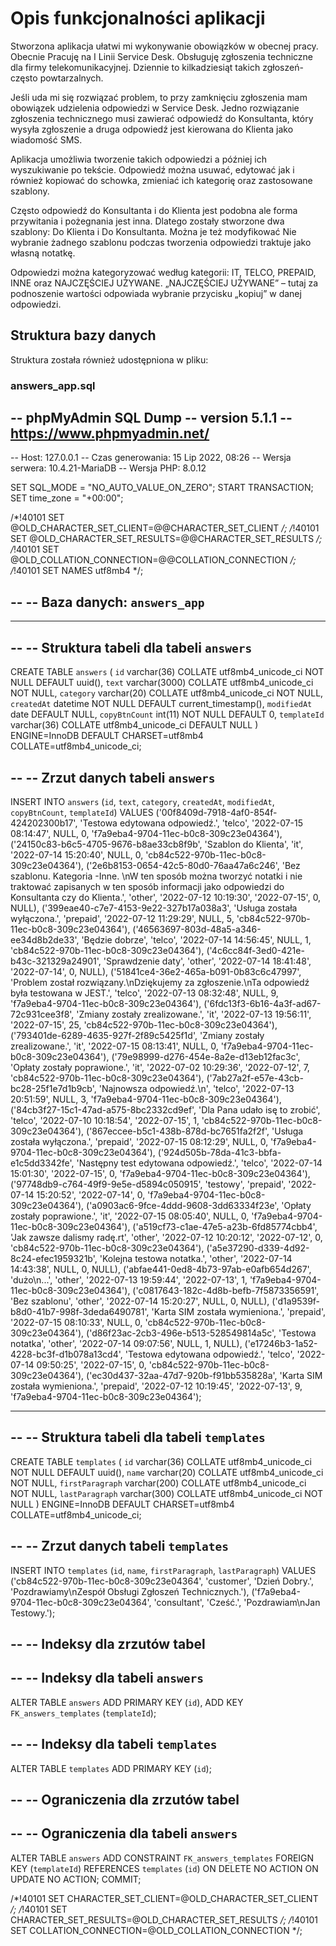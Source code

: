 # Opis funkcjonalności aplikacji

Stworzona aplikacja ułatwi mi wykonywanie obowiązków w obecnej pracy.
Obecnie Pracuję na I Linii Service Desk. Obsługuję zgłoszenia techniczne dla firmy telekomunikacyjnej. Dziennie to kilkadziesiąt takich zgłoszeń- często powtarzalnych.

Jeśli uda mi się rozwiązać problem, to przy zamknięciu zgłoszenia mam obowiązek udzielenia odpowiedzi  w Service Desk.
Jedno rozwiązanie zgłoszenia technicznego musi zawierać odpowiedź do Konsultanta, który wysyła zgłoszenie a druga odpowiedź jest kierowana do Klienta jako wiadomość SMS.

Aplikacja umożliwia tworzenie takich odpowiedzi a później ich wyszukiwanie po tekście.
Odpowiedź można usuwać, edytować jak i również kopiować do schowka, zmieniać ich kategorię oraz zastosowane szablony.

Często odpowiedź do Konsultanta i do Klienta jest podobna ale forma przywitania i pożegnania jest inna.
Dlatego zostały stworzone dwa szablony: Do Klienta i Do Konsultanta. Można je też modyfikować
Nie wybranie żadnego szablonu podczas tworzenia odpowiedzi traktuje jako własną notatkę.

Odpowiedzi można kategoryzować według kategorii: IT, TELCO, PREPAID, INNE oraz NAJCZĘŚCIEJ UŻYWANE.
„NAJCZĘŚCIEJ UŻYWANE” – tutaj za podnoszenie wartości odpowiada wybranie przycisku „kopiuj” w danej odpowiedzi.


## Struktura bazy danych

Struktura została również udostępniona w pliku: 
### answers_app.sql

-- phpMyAdmin SQL Dump
-- version 5.1.1
-- https://www.phpmyadmin.net/
--
-- Host: 127.0.0.1
-- Czas generowania: 15 Lip 2022, 08:26
-- Wersja serwera: 10.4.21-MariaDB
-- Wersja PHP: 8.0.12

SET SQL_MODE = "NO_AUTO_VALUE_ON_ZERO";
START TRANSACTION;
SET time_zone = "+00:00";


/*!40101 SET @OLD_CHARACTER_SET_CLIENT=@@CHARACTER_SET_CLIENT */;
/*!40101 SET @OLD_CHARACTER_SET_RESULTS=@@CHARACTER_SET_RESULTS */;
/*!40101 SET @OLD_COLLATION_CONNECTION=@@COLLATION_CONNECTION */;
/*!40101 SET NAMES utf8mb4 */;

--
-- Baza danych: `answers_app`
--

-- --------------------------------------------------------

--
-- Struktura tabeli dla tabeli `answers`
--

CREATE TABLE `answers` (
`id` varchar(36) COLLATE utf8mb4_unicode_ci NOT NULL DEFAULT uuid(),
`text` varchar(3000) COLLATE utf8mb4_unicode_ci NOT NULL,
`category` varchar(20) COLLATE utf8mb4_unicode_ci NOT NULL,
`createdAt` datetime NOT NULL DEFAULT current_timestamp(),
`modifiedAt` date DEFAULT NULL,
`copyBtnCount` int(11) NOT NULL DEFAULT 0,
`templateId` varchar(36) COLLATE utf8mb4_unicode_ci DEFAULT NULL
) ENGINE=InnoDB DEFAULT CHARSET=utf8mb4 COLLATE=utf8mb4_unicode_ci;

--
-- Zrzut danych tabeli `answers`
--

INSERT INTO `answers` (`id`, `text`, `category`, `createdAt`, `modifiedAt`, `copyBtnCount`, `templateId`) VALUES
('00f8409d-7918-4af0-854f-424202300b17', 'Testowa edytowana odpowiedź.', 'telco', '2022-07-15 08:14:47', NULL, 0, 'f7a9eba4-9704-11ec-b0c8-309c23e04364'),
('24150c83-b6c5-4705-9676-b8ae33cb8f9b', 'Szablon do Klienta', 'it', '2022-07-14 15:20:40', NULL, 0, 'cb84c522-970b-11ec-b0c8-309c23e04364'),
('2e6b8153-0654-42c5-80d0-76aa47a6c246', 'Bez szablonu. Kategoria -Inne. \nW ten sposób można tworzyć notatki i nie traktować zapisanych w ten sposób informacji jako odpowiedzi do Konsultanta czy do Klienta.', 'other', '2022-07-12 10:19:30', '2022-07-15', 0, NULL),
('399eae40-c7e7-4153-9e22-327b17a038a3', 'Usługa została wyłączona.', 'prepaid', '2022-07-12 11:29:29', NULL, 5, 'cb84c522-970b-11ec-b0c8-309c23e04364'),
('46563697-803d-48a5-a346-ee34d8b2de33', 'Będzie dobrze', 'telco', '2022-07-14 14:56:45', NULL, 1, 'cb84c522-970b-11ec-b0c8-309c23e04364'),
('4c6cc84f-3ed0-421e-b43c-321329a24901', 'Sprawdzenie daty', 'other', '2022-07-14 18:41:48', '2022-07-14', 0, NULL),
('51841ce4-36e2-465a-b091-0b83c6c47997', 'Problem został rozwiązany.\nDziękujemy za zgłoszenie.\nTa odpowiedź była testowana w JEST.', 'telco', '2022-07-13 08:32:48', NULL, 9, 'f7a9eba4-9704-11ec-b0c8-309c23e04364'),
('6fdc13f3-6b16-4a3f-ad67-72c931cee3f8', 'Zmiany zostały zrealizowane.', 'it', '2022-07-13 19:56:11', '2022-07-15', 25, 'cb84c522-970b-11ec-b0c8-309c23e04364'),
('793401de-6289-4635-927f-2f89c5425f1d', 'Zmiany zostały zrealizowane.', 'it', '2022-07-15 08:13:41', NULL, 0, 'f7a9eba4-9704-11ec-b0c8-309c23e04364'),
('79e98999-d276-454e-8a2e-d13eb12fac3c', 'Opłaty zostały poprawione.', 'it', '2022-07-02 10:29:36', '2022-07-12', 7, 'cb84c522-970b-11ec-b0c8-309c23e04364'),
('7ab27a2f-e57e-43cb-bc28-25f1e7d1b9cb', 'Najnowsza odpowiedź.\n', 'telco', '2022-07-13 20:51:59', NULL, 3, 'f7a9eba4-9704-11ec-b0c8-309c23e04364'),
('84cb3f27-15c1-47ad-a575-8bc2332cd9ef', 'Dla Pana udało isę to zrobić', 'telco', '2022-07-10 10:18:54', '2022-07-15', 1, 'cb84c522-970b-11ec-b0c8-309c23e04364'),
('867eccee-b5c1-438b-878d-bc7651fa2f2f', 'Usługa została wyłączona.', 'prepaid', '2022-07-15 08:12:29', NULL, 0, 'f7a9eba4-9704-11ec-b0c8-309c23e04364'),
('924d505b-78da-41c3-bbfa-e1c5dd3342fe', 'Następny test edytowana odpowiedź.', 'telco', '2022-07-14 15:01:30', '2022-07-15', 0, 'f7a9eba4-9704-11ec-b0c8-309c23e04364'),
('97748db9-c764-49f9-9e5e-d5894c050915', 'testowy', 'prepaid', '2022-07-14 15:20:52', '2022-07-14', 0, 'f7a9eba4-9704-11ec-b0c8-309c23e04364'),
('a0903ac6-9fce-4ddd-9608-3dd63334f23e', 'Opłaty zostały poprawione.', 'it', '2022-07-15 08:05:40', NULL, 0, 'f7a9eba4-9704-11ec-b0c8-309c23e04364'),
('a519cf73-c1ae-47e5-a23b-6fd85774cbb4', 'Jak zawsze dalismy radę.rt', 'other', '2022-07-12 10:20:12', '2022-07-12', 0, 'cb84c522-970b-11ec-b0c8-309c23e04364'),
('a5e37290-d339-4d92-8c24-efec1959321b', 'Kolejna testowa notatka.', 'other', '2022-07-14 14:43:38', NULL, 0, NULL),
('abfae441-0ed8-4b73-97ab-e0afb654d267', 'dużo\n...', 'other', '2022-07-13 19:59:44', '2022-07-13', 1, 'f7a9eba4-9704-11ec-b0c8-309c23e04364'),
('c0817643-182c-4d8b-befb-7f5873356591', 'Bez szablonu', 'other', '2022-07-14 15:20:27', NULL, 0, NULL),
('d1a9539f-b8d0-41b7-998f-3deda6490781', 'Karta SIM została wymieniona.', 'prepaid', '2022-07-15 08:10:33', NULL, 0, 'cb84c522-970b-11ec-b0c8-309c23e04364'),
('d86f23ac-2cb3-496e-b513-528549814a5c', 'Testowa notatka', 'other', '2022-07-14 09:07:56', NULL, 1, NULL),
('e17246b3-1a52-4228-bc3f-d1b078a13cd4', 'Testowa edytowana odpowiedź.', 'telco', '2022-07-14 09:50:25', '2022-07-15', 0, 'cb84c522-970b-11ec-b0c8-309c23e04364'),
('ec30d437-32aa-47d7-920b-f91bb535828a', 'Karta SIM została wymieniona.', 'prepaid', '2022-07-12 10:19:45', '2022-07-13', 9, 'f7a9eba4-9704-11ec-b0c8-309c23e04364');

-- --------------------------------------------------------

--
-- Struktura tabeli dla tabeli `templates`
--

CREATE TABLE `templates` (
`id` varchar(36) COLLATE utf8mb4_unicode_ci NOT NULL DEFAULT uuid(),
`name` varchar(20) COLLATE utf8mb4_unicode_ci NOT NULL,
`firstParagraph` varchar(200) COLLATE utf8mb4_unicode_ci NOT NULL,
`lastParagraph` varchar(300) COLLATE utf8mb4_unicode_ci NOT NULL
) ENGINE=InnoDB DEFAULT CHARSET=utf8mb4 COLLATE=utf8mb4_unicode_ci;

--
-- Zrzut danych tabeli `templates`
--

INSERT INTO `templates` (`id`, `name`, `firstParagraph`, `lastParagraph`) VALUES
('cb84c522-970b-11ec-b0c8-309c23e04364', 'customer', 'Dzień Dobry.', 'Pozdrawiamy\nZespół Obsługi Zgłoszeń Technicznych.'),
('f7a9eba4-9704-11ec-b0c8-309c23e04364', 'consultant', 'Cześć.', 'Pozdrawiam\nJan Testowy.');

--
-- Indeksy dla zrzutów tabel
--

--
-- Indeksy dla tabeli `answers`
--
ALTER TABLE `answers`
ADD PRIMARY KEY (`id`),
ADD KEY `FK_answers_templates` (`templateId`);

--
-- Indeksy dla tabeli `templates`
--
ALTER TABLE `templates`
ADD PRIMARY KEY (`id`);

--
-- Ograniczenia dla zrzutów tabel
--

--
-- Ograniczenia dla tabeli `answers`
--
ALTER TABLE `answers`
ADD CONSTRAINT `FK_answers_templates` FOREIGN KEY (`templateId`) REFERENCES `templates` (`id`) ON DELETE NO ACTION ON UPDATE NO ACTION;
COMMIT;

/*!40101 SET CHARACTER_SET_CLIENT=@OLD_CHARACTER_SET_CLIENT */;
/*!40101 SET CHARACTER_SET_RESULTS=@OLD_CHARACTER_SET_RESULTS */;
/*!40101 SET COLLATION_CONNECTION=@OLD_COLLATION_CONNECTION */;

